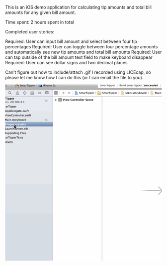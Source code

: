 This is an iOS demo application for calculating tip amounts and total bill amounts for any given bill amount.

Time spent: 2 hours spent in total

Completed user stories:

Required: User can input bill amount and select between four tip percentages
Required: User can toggle between four percentage amounts and automatically see new tip amounts and total bill amounts
Required: User can tap outside of the bill amount text field to make keyboard disappear
Required: User can see dollar signs and two decimal places

Can't figure out how to include/attach .gif I recorded using LICEcap, so please let me know how I can do this (or I can email the file to you). 

![](https://github.com/jennapascual/tips/blob/master/test_image.gif)
